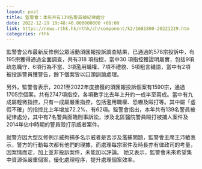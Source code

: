 ```yaml
---
layout: post
title: 監警會：本年共有139名警員被紀律處分
date: 2022-12-29 19:48:40.000000000 +08:00
link: https://news.rthk.hk/rthk/ch/component/k2/1681800-20221229.htm
categories: rthk
---
```


監警會公布最新反修例公眾活動須匯報投訴調查結果，已通過的578宗投訴中，有195宗獲得通過全面調查，共有318 項指控，當中30 項指控獲證明屬實，包括9項疏忽職守、6項行為不當、3項濫用職權、7項不禮貌、5項粗言穢語，當中有2項被投訴警員獲警告，餘下個案皆以口頭訓諭處理。

另外，監警會表示，2021至2022年度接獲的須匯報投訴個案有1590宗，通過1705宗個案，共有2747項指控，各項數字比去年上升約一成半至兩成。當中有九成屬輕微指控，只有一成屬嚴重指控，包括濫用職權、恐嚇及毆打等。其中屬「虛假不確」的指控比上年增加72.2%，有62項。監警會指出，本年共有139名警員被紀律處分，其中有7名警員面臨刑事訴訟，涉及北區醫院警員毆打被捕人案件及2014年佔中時期的警員毆打示威者案件。

就警方因大型反修例示威拘捕多名示威者是否涉及濫捕問題，監警會主席王沛敏表示，警方的行動每次都有他們的理據，而處理每宗案件及時長亦有律政司的考量，因案情而定，加上並非投訴案件，未能加以評論。 她又表示，監警會未來希望集中資源係嚴重個案，優化處理程序，提升處理個案效率。
